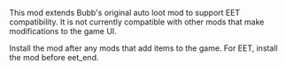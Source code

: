 This mod extends Bubb's original auto loot mod to support EET compatibility. It is not currently compatible with other mods that make modifications to the game UI.

Install the mod after any mods that add items to the game. For EET, install the mod before eet_end.